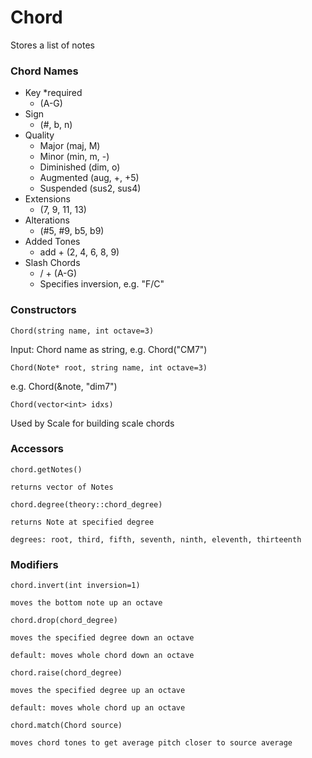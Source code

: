 # Chord

Stores a list of notes 

### Chord Names

- Key *required
    - (A-G)
- Sign
    - (#, b, n)
- Quality
    - Major (maj, M)
    - Minor (min, m, -)
    - Diminished (dim, o)
    - Augmented (aug, +, +5)
    - Suspended (sus2, sus4)
- Extensions
    - (7, 9, 11, 13)
- Alterations
    - (#5, #9, b5, b9)
- Added Tones
    - add + (2, 4, 6, 8, 9)
- Slash Chords
    - / + (A-G)
    - Specifies inversion, e.g. "F/C"



### Constructors

`Chord(string name, int octave=3)`

  Input: Chord name as string, e.g. Chord("CM7")

`Chord(Note* root, string name, int octave=3)`

  e.g. Chord(&note, "dim7")
    

`Chord(vector<int> idxs)` 

  Used by Scale for building scale chords


### Accessors

`chord.getNotes()`

    returns vector of Notes


`chord.degree(theory::chord_degree)`

    returns Note at specified degree

    degrees: root, third, fifth, seventh, ninth, eleventh, thirteenth


### Modifiers

`chord.invert(int inversion=1)`

    moves the bottom note up an octave


`chord.drop(chord_degree)`

    moves the specified degree down an octave

    default: moves whole chord down an octave


`chord.raise(chord_degree)`

    moves the specified degree up an octave

    default: moves whole chord up an octave


`chord.match(Chord source)`

    moves chord tones to get average pitch closer to source average
    
